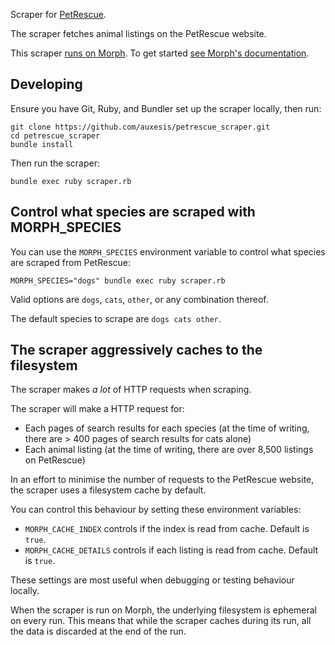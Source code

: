 Scraper for [PetRescue](https://www.petrescue.com.au/).

The scraper fetches animal listings on the PetRescue website.

This scraper [runs on Morph](https://morph.io/auxesis/petrescue_scraper). To get started [see Morph's documentation](https://morph.io/documentation).

## Developing

Ensure you have Git, Ruby, and Bundler set up the scraper locally, then run:

```
git clone https://github.com/auxesis/petrescue_scraper.git
cd petrescue_scraper
bundle install
```

Then run the scraper:

```
bundle exec ruby scraper.rb
```

## Control what species are scraped with MORPH_SPECIES

You can use the `MORPH_SPECIES` environment variable to control what species are scraped from PetRescue:

```
MORPH_SPECIES="dogs" bundle exec ruby scraper.rb
```

Valid options are `dogs`, `cats`, `other`, or any combination thereof.

The default species to scrape are `dogs cats other`.

## The scraper aggressively caches to the filesystem

The scraper makes _a lot_ of HTTP requests when scraping.

The scraper will make a HTTP request for:

 - Each pages of search results for each species (at the time of writing, there are > 400 pages of search results for cats alone)
 - Each animal listing (at the time of writing, there are over 8,500 listings on PetRescue)

In an effort to minimise the number of requests to the PetRescue website, the scraper uses a filesystem cache by default.

You can control this behaviour by setting these environment variables:

 - `MORPH_CACHE_INDEX` controls if the index is read from cache. Default is `true`.
 - `MORPH_CACHE_DETAILS` controls if each listing is read from cache. Default is `true`.

These settings are most useful when debugging or testing behaviour locally.

When the scraper is run on Morph, the underlying filesystem is ephemeral on every run. This means that while the scraper caches during its run, all the data is discarded at the end of the run.
